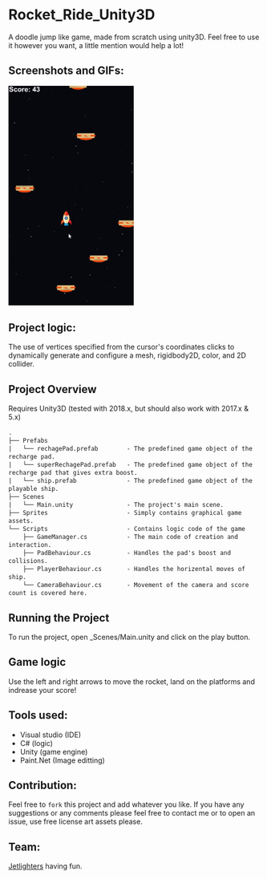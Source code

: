 # Rocket_Ride_Unity3D
A doodle jump like game, made from scratch using unity3D. Feel free to use it however you want, a little mention would help a lot! 


## Screenshots and GIFs:
<img src="Assets/rocket ride GIF.gif" width="250"/>

## Project logic:
The use of vertices specified from the cursor's coordinates clicks to dynamically generate and configure a mesh, rigidbody2D, color, and 2D collider.

## Project Overview
Requires Unity3D (tested with 2018.x, but should also work with 2017.x & 5.x)

```
.
├── Prefabs
|   └── rechagePad.prefab        - The predefined game object of the recharge pad.
|   └── superRechagePad.prefab   - The predefined game object of the recharge pad that gives extra boost.
|   └── ship.prefab              - The predefined game object of the playable ship.
├── Scenes
|   └── Main.unity               - The project's main scene.
├── Sprites                      - Simply contains graphical game assets. 
└── Scripts                      - Contains logic code of the game 
    ├── GameManager.cs           - The main code of creation and interaction.
    ├── PadBehaviour.cs          - Handles the pad's boost and collisions.
    ├── PlayerBehaviour.cs       - Handles the horizental moves of ship.
    └── CameraBehaviour.cs       - Movement of the camera and score count is covered here.
```

## Running the Project
To run the project, open _Scenes/Main.unity and click on the play button.

## Game logic
Use the left and right arrows to move the rocket, land on the platforms and indrease your score! 

## Tools used:
* Visual studio (IDE)
* C# (logic)
* Unity (game engine)
* Paint.Net (Image editting)

## Contribution:
Feel free to `fork` this project and add whatever you like. If you have any suggestions or any comments please feel free to contact me or to open an issue, use free license art assets please.

## Team:
[Jetlighters](https://github.com/JetLightStudio) having fun.
